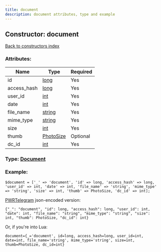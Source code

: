 ```yaml
---
title: document
description: document attributes, type and example
---
```

## Constructor: document  
[Back to constructors index](index.md)



### Attributes:

| Name     |    Type       | Required |
|----------|---------------|----------|
|id|[long](../types/long.md) | Yes|
|access\_hash|[long](../types/long.md) | Yes|
|user\_id|[int](../types/int.md) | Yes|
|date|[int](../types/int.md) | Yes|
|file\_name|[string](../types/string.md) | Yes|
|mime\_type|[string](../types/string.md) | Yes|
|size|[int](../types/int.md) | Yes|
|thumb|[PhotoSize](../types/PhotoSize.md) | Optional|
|dc\_id|[int](../types/int.md) | Yes|



### Type: [Document](../types/Document.md)


### Example:

```
$document = ['_' => 'document', 'id' => long, 'access_hash' => long, 'user_id' => int, 'date' => int, 'file_name' => 'string', 'mime_type' => 'string', 'size' => int, 'thumb' => PhotoSize, 'dc_id' => int];
```  

[PWRTelegram](https://pwrtelegram.xyz) json-encoded version:

```
{"_": "document", "id": long, "access_hash": long, "user_id": int, "date": int, "file_name": "string", "mime_type": "string", "size": int, "thumb": PhotoSize, "dc_id": int}
```


Or, if you're into Lua:  


```
document={_='document', id=long, access_hash=long, user_id=int, date=int, file_name='string', mime_type='string', size=int, thumb=PhotoSize, dc_id=int}

```


